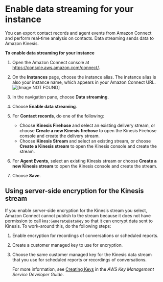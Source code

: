# Enable data streaming for your instance<a name="data-streaming"></a>

You can export contact records and agent events from Amazon Connect and perform real\-time analysis on contacts\. Data streaming sends data to Amazon Kinesis\.

**To enable data streaming for your instance**

1. Open the Amazon Connect console at [https://console\.aws\.amazon\.com/connect/](https://console.aws.amazon.com/connect/)\.

1. On the **Instances** page, choose the instance alias\. The instance alias is also your instance name, which appears in your Amazon Connect URL\.  
![\[Image NOT FOUND\]](http://docs.aws.amazon.com/connect/latest/adminguide/images/instance.png)

1. In the navigation pane, choose **Data streaming**\.

1. Choose **Enable data streaming**\.

1. For **Contact records**, do one of the following:
   + Choose **Kinesis Firehose** and select an existing delivery stream, or choose **Create a new Kinesis firehose** to open the Kinesis Firehose console and create the delivery stream\.
   + Choose **Kinesis Stream** and select an existing stream, or choose **Create a Kinesis stream** to open the Kinesis console and create the stream\.

1. For **Agent Events**, select an existing Kinesis stream or choose **Create a new Kinesis stream** to open the Kinesis console and create the stream\.

1. Choose **Save**\.

## Using server\-side encryption for the Kinesis stream<a name="server-side-encryption-data-stream"></a>

If you enable server\-side encryption for the Kinesis stream you select, Amazon Connect cannot publish to the stream because it does not have permission to call `kms:GenerateDataKey` so that it can encrypt data sent to Kinesis\. To work\-around this, do the following steps: 

1. Enable encryption for recordings of conversations or scheduled reports\.

1. Create a customer managed key to use for encryption\.

1. Choose the same customer managed key for the Kinesis data stream that you use for scheduled reports or recordings of conversations\.

   For more information, see [Creating Keys](https://docs.aws.amazon.com/kms/latest/developerguide/create-keys.html) in the *AWS Key Management Service Developer Guide*\.